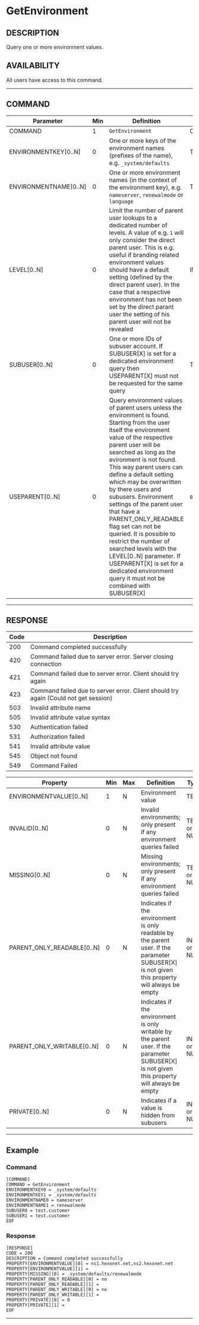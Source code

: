 # GetEnvironment

## DESCRIPTION
Query one or more environment values.

## AVAILABILITY
All users have access to this command.

----
## COMMAND

Parameter | Min | Definition | Type
---- | ---- | ---- | ----
COMMAND | 1 | `GetEnvironment` | COMMAND
ENVIRONMENTKEY[0..N] | 0 | One or more keys of the environment names (prefixes of the name), e.g. `_system/defaults` | TEXT
ENVIRONMENTNAME[0..N] | 0 | One or more environment names (in the context of the environment key), e.g. `nameserver`, `renewalmode` or `language` | TEXT
LEVEL[0..N]  | 0 | Limit the number of parent user lookups to a dedicated number of levels. A value of e.g. `1` will only consider the direct parent user. This is e.g. useful if branding related environment values should have a default setting (defined by the direct parent user). In the case that a respective environment has not been set by the direct parant user the setting of his parent user will not be revealed | INT
SUBUSER[0..N] | 0 | One or more IDs of subuser account. If SUBUSER[X] is set for a dedicated environment query then USEPARENT[X] must not be requested for the same query | TEXT
USEPARENT[0..N] | 0 | Query environment values of parent users unless the environment is found. Starting from the user itself the environment value of the respective parent user will be searched as long as the evironment is not found. This way parent users can define a default setting which may be overwritten by there users and subusers. Environment settings of the parent user that have a PARENT_ONLY_READABLE flag set can not be queried. It is possible to restrict the number of searched levels with the LEVEL[0..N] parameter. If USEPARENT[X] is set for a dedicated environment query it must not be combined with SUBUSER[X] | `0` or `1`

----
## RESPONSE

Code | Description
---- | ----
200 | Command completed successfully
420 | Command failed due to server error. Server closing connection
421 | Command failed due to server error. Client should try again
423 | Command failed due to server error. Client should try again (Could not get session)
503 | Invalid attribute name
505 | Invalid attribute value syntax
530 | Authentication failed
531 | Authorization failed
541 | Invalid attribute value
545 | Object not found
549 | Command Failed

Property | Min | Max | Definition | Type
---- | ---- | ---- | ---- | ----
ENVIRONMENTVALUE[0..N] | 1 | N | Environment value | TEXT
INVALID[0..N] | 0 | N | Invalid environments; only present if any environment queries failed | TEXT or NULL
MISSING[0..N] | 0 | N | Missing environments; only present if any environment queries failed | TEXT or NULL
PARENT_ONLY_READABLE[0..N] | 0 | N | Indicates if the environment is only readable by the parent user. If the parameter SUBUSER[X] is not given this property will always be empty | INT or NULL
PARENT_ONLY_WRITABLE[0..N] | 0 | N | Indicates if the environment is only writable by the parent user. If the parameter SUBUSER[X] is not given this property will always be empty | INT or NULL
PRIVATE[0..N] | 0 | N | Indicates if a value is hidden from subusers | INT or NULL

----
## Example

### Command

```
[COMMAND]
COMMAND = GetEnvironment
ENVIRONMENTKEY0 = _system/defaults
ENVIRONMENTKEY1 = _system/defaults
ENVIRONMENTNAME0 = nameserver
ENVIRONMENTNAME1 = renewalmode
SUBUSER0 = test.customer
SUBUSER1 = test.customer
EOF
```
### Response

```
[RESPONSE]
CODE = 200
DESCRIPTION = Command completed successfully
PROPERTY[ENVIRONMENTVALUE][0] = ns1.hexonet.net,ns2.hexonet.net
PROPERTY[ENVIRONMENTVALUE][1] =
PROPERTY[MISSING][0] = _system/defaults/renewalmode
PROPERTY[PARENT_ONLY_READABLE][0] = no
PROPERTY[PARENT_ONLY_READABLE][1] =
PROPERTY[PARENT_ONLY_WRITABLE][0] = no
PROPERTY[PARENT_ONLY_WRITABLE][1] =
PROPERTY[PRIVATE][0] = 0
PROPERTY[PRIVATE][1] =
EOF
```

----
